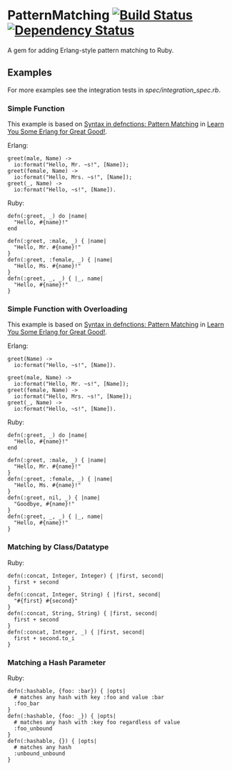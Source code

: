 # PatternMatching [![Build Status](https://secure.travis-ci.org/jdantonio/pattern_matching.png)](http://travis-ci.org/jdantonio/pattern_matching?branch=master) [![Dependency Status](https://gemnasium.com/jdantonio/pattern_matching.png)](https://gemnasium.com/jdantonio/pattern_matching)

A gem for adding Erlang-style pattern matching to Ruby.

## Examples

For more examples see the integration tests in *spec/integration_spec.rb*.

### Simple Function

This example is based on [Syntax in defnctions: Pattern Matching](http://learnyousomeerlang.com/syntax-in-defnctions) in [Learn You Some Erlang for Great Good!](http://learnyousomeerlang.com/).

Erlang:

    greet(male, Name) ->
      io:format("Hello, Mr. ~s!", [Name]);
    greet(female, Name) ->
      io:format("Hello, Mrs. ~s!", [Name]);
    greet(_, Name) ->
      io:format("Hello, ~s!", [Name]).

Ruby:

    defn(:greet, _) do |name|
      "Hello, #{name}!"
    end

    defn(:greet, :male, _) { |name|
      "Hello, Mr. #{name}!"
    }
    defn(:greet, :female, _) { |name|
      "Hello, Ms. #{name}!"
    }
    defn(:greet, _, _) { |_, name|
      "Hello, #{name}!"
    }

### Simple Function with Overloading

This example is based on [Syntax in defnctions: Pattern Matching](http://learnyousomeerlang.com/syntax-in-defnctions) in [Learn You Some Erlang for Great Good!](http://learnyousomeerlang.com/).

Erlang:

    greet(Name) ->
      io:format("Hello, ~s!", [Name]).

    greet(male, Name) ->
      io:format("Hello, Mr. ~s!", [Name]);
    greet(female, Name) ->
      io:format("Hello, Mrs. ~s!", [Name]);
    greet(_, Name) ->
      io:format("Hello, ~s!", [Name]).

Ruby:

    defn(:greet, _) do |name|
      "Hello, #{name}!"
    end

    defn(:greet, :male, _) { |name|
      "Hello, Mr. #{name}!"
    }
    defn(:greet, :female, _) { |name|
      "Hello, Ms. #{name}!"
    }
    defn(:greet, nil, _) { |name|
      "Goodbye, #{name}!"
    }
    defn(:greet, _, _) { |_, name|
      "Hello, #{name}!"
    }

### Matching by Class/Datatype

Ruby:

    defn(:concat, Integer, Integer) { |first, second|
      first + second
    }
    defn(:concat, Integer, String) { |first, second|
      "#{first} #{second}"
    }
    defn(:concat, String, String) { |first, second|
      first + second
    }
    defn(:concat, Integer, _) { |first, second|
      first + second.to_i
    }

### Matching a Hash Parameter

Ruby:

    defn(:hashable, {foo: :bar}) { |opts|
      # matches any hash with key :foo and value :bar
      :foo_bar
    }
    defn(:hashable, {foo: _}) { |opts|
      # matches any hash with :key foo regardless of value
      :foo_unbound
    }
    defn(:hashable, {}) { |opts|
      # matches any hash
      :unbound_unbound
    }
